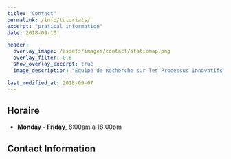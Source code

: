 ```yaml
---
title: "Contact"
permalink: /info/tutorials/
excerpt: "pratical information"
date: 2018-09-10

header:
  overlay_image: /assets/images/contact/staticmap.png
  overlay_filter: 0.6
  show_overlay_excerpt: true 
  image_description: "Equipe de Recherche sur les Processus Innovatifs"

last_modified_at: 2018-09-07
---
```


## Horaire

- **Monday - Friday**, 8:00am à 18:00pm 

## Contact Information